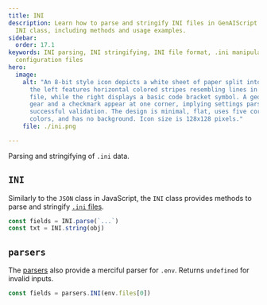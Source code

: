 ```yaml
---
title: INI
description: Learn how to parse and stringify INI files in GenAIScript with the
  INI class, including methods and usage examples.
sidebar:
  order: 17.1
keywords: INI parsing, INI stringifying, INI file format, .ini manipulation,
  configuration files
hero:
  image:
    alt: "An 8-bit style icon depicts a white sheet of paper split into two parts:
      the left features horizontal colored stripes resembling lines in a .ini
      file, while the right displays a basic code bracket symbol. A geometric
      gear and a checkmark appear at one corner, implying settings parsing and
      successful validation. The design is minimal, flat, uses five corporate
      colors, and has no background. Icon size is 128x128 pixels."
    file: ./ini.png

---
```


Parsing and stringifying of `.ini` data.

## `INI`

Similarly to the `JSON` class in JavaScript, the `INI` class provides methods to parse and stringify [`.ini` files](https://en.wikipedia.org/wiki/INI_file).

```js
const fields = INI.parse(`...`)
const txt = INI.string(obj)
```

## `parsers`

The [parsers](/genaiscript/reference/scripts/parsers) also provide a merciful parser for `.env`.
Returns `undefined` for invalid inputs.

```js
const fields = parsers.INI(env.files[0])
```
